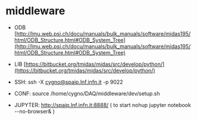 # middleware

* ODB [http://lmu.web.psi.ch/docu/manuals/bulk_manuals/software/midas195/html/ODB_Structure.html#ODB_System_Tree](http://lmu.web.psi.ch/docu/manuals/bulk_manuals/software/midas195/html/ODB_Structure.html#ODB_System_Tree)
* LIB [https://bitbucket.org/tmidas/midas/src/develop/python/](https://bitbucket.org/tmidas/midas/src/develop/python/)


* SSH: ssh -X cygno@spaip.lnf.infn.it -p 9022
* CONF: source /home/cygno/DAQ/middleware/dev/setup.sh
* JUPYTER:  http://spaip.lnf.infn.it:8888/ ( to start nohup jupyter notebook --no-browser& )

